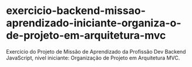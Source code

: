 # exercicio-backend-missao-aprendizado-iniciante-organiza-o-de-projeto-em-arquitetura-mvc
Exercicio do Projeto de Missão de Aprendizado da Profissão Dev Backend JavaScript, nivel iniciante: Organização de Projeto em Arquitetura MVC.
